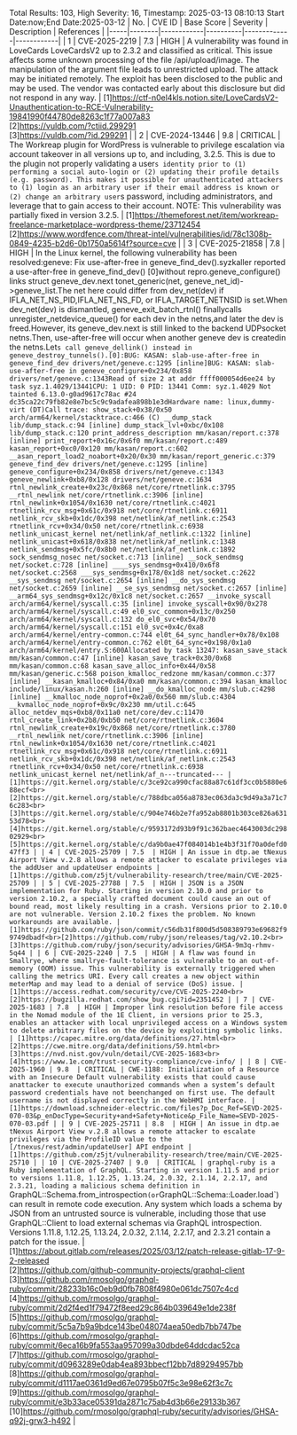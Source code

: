 Total Results: 103, High Severity: 16, Timestamp: 2025-03-13 08:10:13
Start Date:now;End Date:2025-03-12
| No. | CVE ID | Base Score | Severity | Description | References |
|-----|--------|------------|----------|-------------|------------|
| 1 | CVE-2025-2219 | 7.3  | HIGH | A vulnerability was found in LoveCards LoveCardsV2 up to 2.3.2 and classified as critical. This issue affects some unknown processing of the file /api/upload/image. The manipulation of the argument file leads to unrestricted upload. The attack may be initiated remotely. The exploit has been disclosed to the public and may be used. The vendor was contacted early about this disclosure but did not respond in any way. | [1]https://ctf-n0el4kls.notion.site/LoveCardsV2-Unauthentication-to-RCE-Vulnerability-19841990f44780de8263c1f77a007a83<br>[2]https://vuldb.com/?ctiid.299291<br>[3]https://vuldb.com/?id.299291 |
| 2 | CVE-2024-13446 | 9.8  | CRITICAL | The Workreap plugin for WordPress is vulnerable to privilege escalation via account takeover in all versions up to, and including, 3.2.5. This is due to the plugin not properly validating a user`s identity prior to (1) performing a social auto-login or (2) updating their profile details (e.g. password). This makes it possible for unauthenticated attackers to (1) login as an arbitrary user if their email address is known or (2) change an arbitrary user`s password, including administrators, and leverage that to gain access to their account. NOTE: This vulnerability was partially fixed in version 3.2.5. | [1]https://themeforest.net/item/workreap-freelance-marketplace-wordpress-theme/23712454<br>[2]https://www.wordfence.com/threat-intel/vulnerabilities/id/78c1308b-0849-4235-b2d6-0b1750a5614f?source=cve |
| 3 | CVE-2025-21858 | 7.8  | HIGH | In the Linux kernel, the following vulnerability has been resolved:geneve: Fix use-after-free in geneve_find_dev().syzkaller reported a use-after-free in geneve_find_dev() [0]without repro.geneve_configure() links struct geneve_dev.next tonet_generic(net, geneve_net_id)->geneve_list.The net here could differ from dev_net(dev) if IFLA_NET_NS_PID,IFLA_NET_NS_FD, or IFLA_TARGET_NETNSID is set.When dev_net(dev) is dismantled, geneve_exit_batch_rtnl() finallycalls unregister_netdevice_queue() for each dev in the netns,and later the dev is freed.However, its geneve_dev.next is still linked to the backend UDPsocket netns.Then, use-after-free will occur when another geneve dev is createdin the netns.Let`s call geneve_dellink() instead in geneve_destroy_tunnels().[0]:BUG: KASAN: slab-use-after-free in geneve_find_dev drivers/net/geneve.c:1295 [inline]BUG: KASAN: slab-use-after-free in geneve_configure+0x234/0x858 drivers/net/geneve.c:1343Read of size 2 at addr ffff000054d6ee24 by task syz.1.4029/13441CPU: 1 UID: 0 PID: 13441 Comm: syz.1.4029 Not tainted 6.13.0-g0ad9617c78ac #24 dc35ca22c79fb82e8e7bc5c9c9adafea898b1e3dHardware name: linux,dummy-virt (DT)Call trace: show_stack+0x38/0x50 arch/arm64/kernel/stacktrace.c:466 (C) __dump_stack lib/dump_stack.c:94 [inline] dump_stack_lvl+0xbc/0x108 lib/dump_stack.c:120 print_address_description mm/kasan/report.c:378 [inline] print_report+0x16c/0x6f0 mm/kasan/report.c:489 kasan_report+0xc0/0x120 mm/kasan/report.c:602 __asan_report_load2_noabort+0x20/0x30 mm/kasan/report_generic.c:379 geneve_find_dev drivers/net/geneve.c:1295 [inline] geneve_configure+0x234/0x858 drivers/net/geneve.c:1343 geneve_newlink+0xb8/0x128 drivers/net/geneve.c:1634 rtnl_newlink_create+0x23c/0x868 net/core/rtnetlink.c:3795 __rtnl_newlink net/core/rtnetlink.c:3906 [inline] rtnl_newlink+0x1054/0x1630 net/core/rtnetlink.c:4021 rtnetlink_rcv_msg+0x61c/0x918 net/core/rtnetlink.c:6911 netlink_rcv_skb+0x1dc/0x398 net/netlink/af_netlink.c:2543 rtnetlink_rcv+0x34/0x50 net/core/rtnetlink.c:6938 netlink_unicast_kernel net/netlink/af_netlink.c:1322 [inline] netlink_unicast+0x618/0x838 net/netlink/af_netlink.c:1348 netlink_sendmsg+0x5fc/0x8b0 net/netlink/af_netlink.c:1892 sock_sendmsg_nosec net/socket.c:713 [inline] __sock_sendmsg net/socket.c:728 [inline] ____sys_sendmsg+0x410/0x6f8 net/socket.c:2568 ___sys_sendmsg+0x178/0x1d8 net/socket.c:2622 __sys_sendmsg net/socket.c:2654 [inline] __do_sys_sendmsg net/socket.c:2659 [inline] __se_sys_sendmsg net/socket.c:2657 [inline] __arm64_sys_sendmsg+0x12c/0x1c8 net/socket.c:2657 __invoke_syscall arch/arm64/kernel/syscall.c:35 [inline] invoke_syscall+0x90/0x278 arch/arm64/kernel/syscall.c:49 el0_svc_common+0x13c/0x250 arch/arm64/kernel/syscall.c:132 do_el0_svc+0x54/0x70 arch/arm64/kernel/syscall.c:151 el0_svc+0x4c/0xa8 arch/arm64/kernel/entry-common.c:744 el0t_64_sync_handler+0x78/0x108 arch/arm64/kernel/entry-common.c:762 el0t_64_sync+0x198/0x1a0 arch/arm64/kernel/entry.S:600Allocated by task 13247: kasan_save_stack mm/kasan/common.c:47 [inline] kasan_save_track+0x30/0x68 mm/kasan/common.c:68 kasan_save_alloc_info+0x44/0x58 mm/kasan/generic.c:568 poison_kmalloc_redzone mm/kasan/common.c:377 [inline] __kasan_kmalloc+0x84/0xa0 mm/kasan/common.c:394 kasan_kmalloc include/linux/kasan.h:260 [inline] __do_kmalloc_node mm/slub.c:4298 [inline] __kmalloc_node_noprof+0x2a0/0x560 mm/slub.c:4304 __kvmalloc_node_noprof+0x9c/0x230 mm/util.c:645 alloc_netdev_mqs+0xb8/0x11a0 net/core/dev.c:11470 rtnl_create_link+0x2b8/0xb50 net/core/rtnetlink.c:3604 rtnl_newlink_create+0x19c/0x868 net/core/rtnetlink.c:3780 __rtnl_newlink net/core/rtnetlink.c:3906 [inline] rtnl_newlink+0x1054/0x1630 net/core/rtnetlink.c:4021 rtnetlink_rcv_msg+0x61c/0x918 net/core/rtnetlink.c:6911 netlink_rcv_skb+0x1dc/0x398 net/netlink/af_netlink.c:2543 rtnetlink_rcv+0x34/0x50 net/core/rtnetlink.c:6938 netlink_unicast_kernel net/netlink/af_n---truncated--- | [1]https://git.kernel.org/stable/c/3ce92ca990cfac88a87c61df3cc0b5880e688ecf<br>[2]https://git.kernel.org/stable/c/788dbca056a8783ec063da3c9d49a3a71c76c283<br>[3]https://git.kernel.org/stable/c/904e746b2e7fa952ab8801b303ce826a63153d78<br>[4]https://git.kernel.org/stable/c/9593172d93b9f91c362baec4643003dc29802929<br>[5]https://git.kernel.org/stable/c/da9b0ae47f084014b1e4b3f31f70a0defd047ff3 |
| 4 | CVE-2025-25709 | 7.5  | HIGH | An issue in dtp.ae tNexus Airport View v.2.8 allows a remote attacker to escalate privileges via the addUser and updateUser endpoints | [1]https://github.com/z5jt/vulnerability-research/tree/main/CVE-2025-25709 |
| 5 | CVE-2025-27788 | 7.5  | HIGH | JSON is a JSON implementation for Ruby. Starting in version 2.10.0 and prior to version 2.10.2, a specially crafted document could cause an out of bound read, most likely resulting in a crash. Versions prior to 2.10.0 are not vulnerable. Version 2.10.2 fixes the problem. No known workarounds are available. | [1]https://github.com/ruby/json/commit/c56db31f800d5d508389793e69682f99749dbadf<br>[2]https://github.com/ruby/json/releases/tag/v2.10.2<br>[3]https://github.com/ruby/json/security/advisories/GHSA-9m3q-rhmv-5q44 |
| 6 | CVE-2025-2240 | 7.5  | HIGH | A flaw was found in Smallrye, where smallrye-fault-tolerance is vulnerable to an out-of-memory (OOM) issue. This vulnerability is externally triggered when calling the metrics URI. Every call creates a new object within meterMap and may lead to a denial of service (DoS) issue. | [1]https://access.redhat.com/security/cve/CVE-2025-2240<br>[2]https://bugzilla.redhat.com/show_bug.cgi?id=2351452 |
| 7 | CVE-2025-1683 | 7.8  | HIGH | Improper link resolution before file access in the Nomad module of the 1E Client, in versions prior to 25.3, enables an attacker with local unprivileged access on a Windows system to delete arbitrary files on the device by exploiting symbolic links. | [1]https://capec.mitre.org/data/definitions/27.html<br>[2]https://cwe.mitre.org/data/definitions/59.html<br>[3]https://nvd.nist.gov/vuln/detail/CVE-2025-1683<br>[4]https://www.1e.com/trust-security-compliance/cve-info/ |
| 8 | CVE-2025-1960 | 9.8  | CRITICAL | CWE-1188: Initialization of a Resource with an Insecure Default vulnerability exists that could cause anattacker to execute unauthorized commands when a system’s default password credentials have not beenchanged on first use. The default username is not displayed correctly in the WebHMI interface. | [1]https://download.schneider-electric.com/files?p_Doc_Ref=SEVD-2025-070-03&p_enDocType=Security+and+Safety+Notice&p_File_Name=SEVD-2025-070-03.pdf |
| 9 | CVE-2025-25711 | 8.8  | HIGH | An issue in dtp.ae tNexus Airport View v.2.8 allows a remote attacker to escalate privileges via the ProfileID value to the [/tnexus/rest/admin/updateUser] API endpoint | [1]https://github.com/z5jt/vulnerability-research/tree/main/CVE-2025-25710 |
| 10 | CVE-2025-27407 | 9.0  | CRITICAL | graphql-ruby is a Ruby implementation of GraphQL. Starting in version 1.11.5 and prior to versions 1.11.8, 1.12.25, 1.13.24, 2.0.32, 2.1.14, 2.2.17, and 2.3.21, loading a malicious schema definition in `GraphQL::Schema.from_introspection` (or `GraphQL::Schema::Loader.load`) can result in remote code execution. Any system which loads a schema by JSON from an untrusted source is vulnerable, including those that use GraphQL::Client to load external schemas via GraphQL introspection. Versions 1.11.8, 1.12.25, 1.13.24, 2.0.32, 2.1.14, 2.2.17, and 2.3.21 contain a patch for the issue. | [1]https://about.gitlab.com/releases/2025/03/12/patch-release-gitlab-17-9-2-released<br>[2]https://github.com/github-community-projects/graphql-client<br>[3]https://github.com/rmosolgo/graphql-ruby/commit/28233b16c0eb9d0fb7808f4980e061dc7507c4cd<br>[4]https://github.com/rmosolgo/graphql-ruby/commit/2d2f4ed1f79472f8eed29c864b039649e1de238f<br>[5]https://github.com/rmosolgo/graphql-ruby/commit/5c5a7b9a9bdce143be048074aea50edb7bb747be<br>[6]https://github.com/rmosolgo/graphql-ruby/commit/6eca16b9fa553aa957099a30dbde64ddcdac52ca<br>[7]https://github.com/rmosolgo/graphql-ruby/commit/d0963289e0dab4ea893bbecf12bb7d89294957bb<br>[8]https://github.com/rmosolgo/graphql-ruby/commit/d1117ae0361d9ed67e0795b07f5c3e98e62f3c7c<br>[9]https://github.com/rmosolgo/graphql-ruby/commit/e3b33ace05391da2871c75ab4d3b66e29133b367<br>[10]https://github.com/rmosolgo/graphql-ruby/security/advisories/GHSA-q92j-grw3-h492 |

